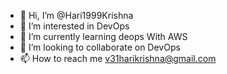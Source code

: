 - 👋 Hi, I’m @Hari1999Krishna
- 👀 I’m interested in DevOps
- 🌱 I’m currently learning deops With AWS
- 💞️ I’m looking to collaborate on DevOps
- 📫 How to reach me v31harikrishna@gmail.com

<!---
Hari1999Krishna/Hari1999Krishna is a ✨ special ✨ repository because its `README.md` (this file) appears on your GitHub profile.
You can click the Preview link to take a look at your changes.
--->
